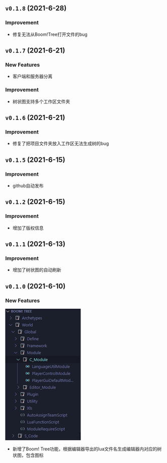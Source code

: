 ## `v0.1.8` (2021-6-28)

### Improvement
- 修复无法从Boom!Tree打开文件的bug

## `v0.1.7` (2021-6-21)

### New Features
- 客户端和服务器分离

### Improvement
- 树状图支持多个工作区文件夹

## `v0.1.6` (2021-6-21)

### Improvement
- 修复了把项目文件夹放入工作区无法生成树的bug

## `v0.1.5` (2021-6-15)

### Improvement
- github自动发布

## `v0.1.2` (2021-6-15)

### Improvement
- 增加了版权信息

## `v0.1.1` (2021-6-13)

### Improvement
- 增加了树状图的自动刷新

## `v0.1.0` (2021-6-10)

### New Features

![](./resources/snapshot/BoomTree.png)

- 新增了Boom! Tree功能，根据编辑器导出的lua文件名生成编辑器内对应的树状图，包含图标

